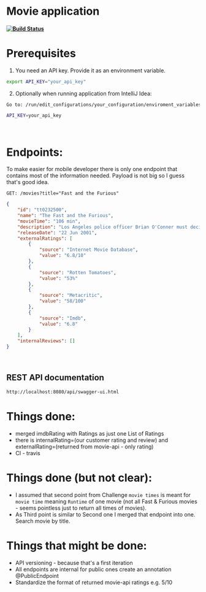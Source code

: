 # Movie application

#### [![Build Status](https://travis-ci.org/braintelligencePL/movie-recruitment-task.svg?branch=master)](https://travis-ci.org/braintelligencePL/movie-recruitment-task) 

# Prerequisites
1. You need an API key. Provide it as an environment variable.

```bash
export API_KEY="your_api_key"
```

2. Optionally when running application from IntelliJ Idea:  
```bash
Go to: /run/edit_configurations/your_configuration/enviroment_variables

API_KEY=your_api_key
```

<br> 

# Endpoints:
To make easier for mobile developer there is only one endpoint that contains most of the information needed. Payload is not big so I guess that's good idea.

`GET: /movies?title="Fast and the Furious"` 
```json
{
    "id": "tt0232500",
    "name": "The Fast and the Furious",
    "movieTime": "106 min",
    "description": "Los Angeles police officer Brian O'Conner must decide where his loyalty really lies when he becomes enamored with the street racing world he has been sent undercover to destroy.",
    "releaseDate": "22 Jun 2001",
    "externalRatings": [
        {
            "source": "Internet Movie Database",
            "value": "6.8/10"
        },
        {
            "source": "Rotten Tomatoes",
            "value": "53%"
        },
        {
            "source": "Metacritic",
            "value": "58/100"
        },
        {
            "source": "Imdb",
            "value": "6.8"
        }
    ],
    "internalReviews": [] 
}
```

<br>

## REST API documentation
```bash
http://localhost:8080/api/swagger-ui.html
```

# Things done:
- merged imdbRating with Ratings as just one List of Ratings
- there is internalRating=(our customer rating and review) and externalRating=(returned from movie-api - only rating)
- CI - travis 


# Things done (but not clear): 
- I assumed that second point from Challenge `movie times` is meant for `movie time` meaning `Runtime` of one movie (not all Fast & Furious movies - seems pointless just to return all times of movies).
- As Third point is similar to Second one I merged that endpoint into one. Search movie by title. 

# Things that might be done: 
- API versioning - because that's a first iteration
- All endpoints are internal for public ones create an annotation @PublicEndpoint 
- Standardize the format of returned movie-api ratings e.g. 5/10
